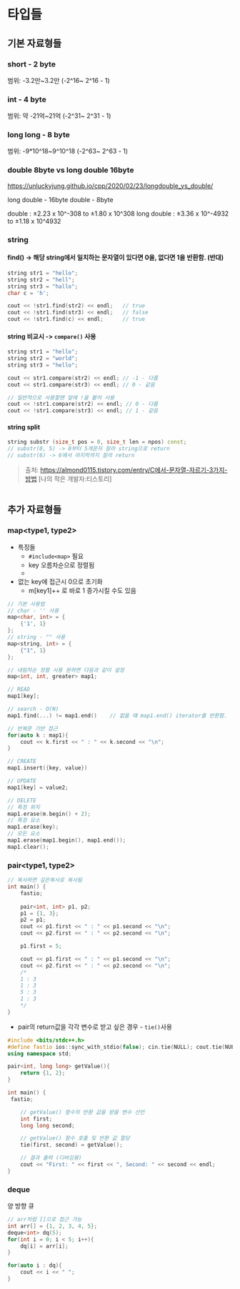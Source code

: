 # 타입들

## 기본 자료형들

### short - 2 byte

범위: -3.2만~3.2만 (-2^16~ 2^16 - 1)

### int - 4 byte

범위: 약 -21억~21억 (-2^31~ 2^31 - 1)

### long long - 8 byte

범위: -9*10^18~9^10^18 (-2^63~ 2^63 - 1)

### double 8byte vs long double 16byte

<https://unluckyjung.github.io/cpp/2020/02/23/longdouble_vs_double/>

long double - 16byte
double - 8byte

double : ±2.23 x 10^-308 to ±1.80 x 10^308
long double : ±3.36 x 10^-4932 to ±1.18 x 10^4932

### string

#### find() -> 해당 string에서 일치하는 문자열이 있다면 0을, 없다면 1을 반환함. (반대)

```cpp
string str1 = "hello";
string str2 = "hell";
string str3 = "hallo";
char c = 'h';

cout << !str1.find(str2) << endl;   // true
cout << !str1.find(str3) << endl;   // false
cout << !str1.find(c) << endl;      // true
```

#### string 비교시 -> `compare()` 사용

```cpp
string str1 = "hello";
string str2 = "world";
string str3 = "hello";

cout << str1.compare(str2) << endl; // -1 - 다름
cout << str1.compare(str3) << endl; // 0 - 같음

// 일반적으로 사용할땐 앞에 !을 붙어 사용
cout << !str1.compare(str2) << endl; // 0 - 다름
cout << !str1.compare(str3) << endl; // 1 - 같음
```

#### string split

```cpp
string substr (size_t pos = 0, size_t len = npos) const;
// substr(0, 5) -> 0부터 5개문자 잘라 string으로 return
// substr(6) -> 6에서 마지막까지 잘라 return
```

> 출처: <https://almond0115.tistory.com/entry/C에서-문자열-자르기-3가지-방법> [나의 작은 개발자:티스토리]

```cpp


```

## 추가 자료형들

### map<type1, type2>

- 특징들
  - `#include<map>` 필요
  - key 오름차순으로 정렬됨
  -
- 없는 key에 접근시 0으로 초기화
  - m[key1]++ 로 바로 1 증가시킬 수도 있음

```cpp
// 기본 사용법
// char - '' 사용
map<char, int> = {
    {'1', 1}
};
// string - "" 사용
map<string, int> = {
    {"1", 1}
};

// 내림차순 정렬 사용 원하면 다음과 같이 설정
map<int, int, greater> map1;

// READ
map1[key];

// search - O(N)
map1.find(...) != map1.end()    // 없을 떄 map1.end() iterator를 반환함.

// 반복문 기반 접근
for(auto k : map1){
    cout << k.first << " : " << k.second << "\n";
}

// CREATE
map1.insert({key, value})

// UPDATE
map1[key] = value2;

// DELETE
// 특정 위치
map1.erase(m.begin() + 2);
// 특정 요소
map1.erase(key);
// 모든 요소
map1.erase(map1.begin(), map1.end());
map1.clear();

```

### pair<type1, type2>

```cpp
// 복사하면 깊은복사로 복사됨
int main() {
    fastio;
    
    pair<int, int> p1, p2;
    p1 = {1, 3};
    p2 = p1;
    cout << p1.first << " : " << p1.second << "\n";
    cout << p2.first << " : " << p2.second << "\n";

    p1.first = 5;

    cout << p1.first << " : " << p1.second << "\n";
    cout << p2.first << " : " << p2.second << "\n";
    /*
    1 : 3
    1 : 3
    5 : 3
    1 : 3
    */
}
```

- pair의 return값을 각각 변수로 받고 싶은 경우 - `tie()`사용

```cpp
#include <bits/stdc++.h>
#define fastio ios::sync_with_stdio(false); cin.tie(NULL); cout.tie(NULL);
using namespace std;

pair<int, long long> getValue(){
    return {1, 2};
}

int main() {
 fastio;

    // getValue() 함수의 반환 값을 받을 변수 선언
    int first;
    long long second;

    // getValue() 함수 호출 및 반환 값 할당
    tie(first, second) = getValue();

    // 결과 출력 (디버깅용)
    cout << "First: " << first << ", Second: " << second << endl;
}
```

### deque<type>

양 방향 큐

```cpp
// arr처럼 []으로 접근 가능
int arr[] = {1, 2, 3, 4, 5};
deque<int> dq(5);
for(int i = 0; i < 5; i++){
    dq[i] = arr[i];
}

for(auto i : dq){
    cout << i << " ";
}

```
